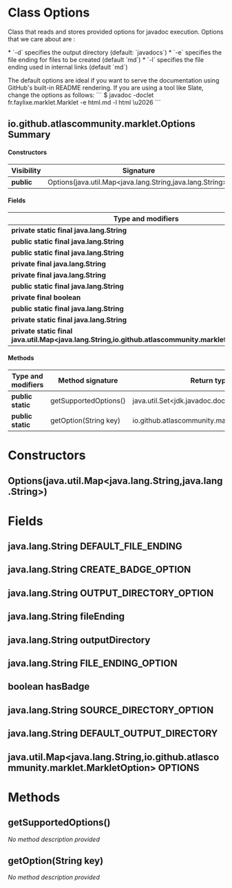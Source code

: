 Class Options
=============
Class that reads and stores provided options for javadoc execution. Options that we care about
 are :

 <p>* `-d` specifies the output directory (default: `javadocs`) * `-e` specifies the file ending
 for files to be created (default `md`) * `-l` specifies the file ending used in internal links
 (default `md`)

 <p> The default options are ideal if you want to serve the documentation using GitHub's
 built-in README rendering. If you are using a tool like Slate, change the options as follows: ```
 $ javadoc -doclet fr.faylixe.marklet.Marklet -e html.md -l html \u2026 ```

io.github.atlascommunity.marklet.Options Summary
-------
#### Constructors
| Visibility | Signature                                                 |
| ---------- | --------------------------------------------------------- |
| **public** | Options(java.util.Map<java.lang.String,java.lang.String>) |
#### Fields
| Type and modifiers                                                                                      | Field name               |
| ------------------------------------------------------------------------------------------------------- | ------------------------ |
| **private static final java.lang.String**                                                               | DEFAULT_FILE_ENDING      |
| **public static final java.lang.String**                                                                | CREATE_BADGE_OPTION      |
| **public static final java.lang.String**                                                                | OUTPUT_DIRECTORY_OPTION  |
| **private final java.lang.String**                                                                      | fileEnding               |
| **private final java.lang.String**                                                                      | outputDirectory          |
| **public static final java.lang.String**                                                                | FILE_ENDING_OPTION       |
| **private final boolean**                                                                               | hasBadge                 |
| **public static final java.lang.String**                                                                | SOURCE_DIRECTORY_OPTION  |
| **private static final java.lang.String**                                                               | DEFAULT_OUTPUT_DIRECTORY |
| **private static final java.util.Map<java.lang.String,io.github.atlascommunity.marklet.MarkletOption>** | OPTIONS                  |
#### Methods
| Type and modifiers | Method signature      | Return type                                     |
| ------------------ | --------------------- | ----------------------------------------------- |
| **public static**  | getSupportedOptions() | java.util.Set<jdk.javadoc.doclet.Doclet.Option> |
| **public static**  | getOption(String key) | io.github.atlascommunity.marklet.MarkletOption  |

Constructors
============
Options(java.util.Map<java.lang.String,java.lang.String>)
---------------------------------------------------------


Fields
======
java.lang.String DEFAULT_FILE_ENDING
------------------------------------

java.lang.String CREATE_BADGE_OPTION
------------------------------------

java.lang.String OUTPUT_DIRECTORY_OPTION
----------------------------------------

java.lang.String fileEnding
---------------------------

java.lang.String outputDirectory
--------------------------------

java.lang.String FILE_ENDING_OPTION
-----------------------------------

boolean hasBadge
----------------

java.lang.String SOURCE_DIRECTORY_OPTION
----------------------------------------

java.lang.String DEFAULT_OUTPUT_DIRECTORY
-----------------------------------------

java.util.Map<java.lang.String,io.github.atlascommunity.marklet.MarkletOption> OPTIONS
--------------------------------------------------------------------------------------


Methods
=======
getSupportedOptions()
---------------------
*No method description provided*



getOption(String key)
---------------------
*No method description provided*




